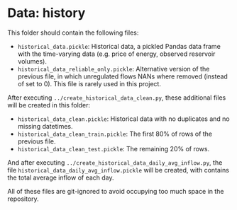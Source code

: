 # Data: history

This folder should contain the following files:
- ``historical_data.pickle``: Historical data, a pickled Pandas data frame
with the time-varying data (e.g. price of energy, observed reservoir volumes).
- ``historical_data_reliable_only.pickle``: Alternative version of the previous file,
in which unregulated flows NANs where removed (instead of set to 0).
This file is rarely used in this project.

After executing ``../create_historical_data_clean.py``,
these additional files will be created in this folder:
- ``historical_data_clean.pickle``: Historical data with no duplicates and
no missing datetimes.
- ``historical_data_clean_train.pickle``: The first 80% of rows of the previous file.
- ``historical_data_clean_test.pickle``: The remaining 20% of rows.

And after executing ``../create_historical_data_daily_avg_inflow.py``,
the file ``historical_data_daily_avg_inflow.pickle`` will be created,
with contains the total average inflow of each day.

All of these files are git-ignored to avoid occupying too much space in the repository.
